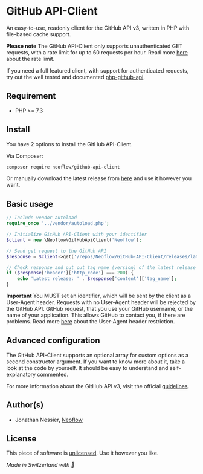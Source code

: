 # GitHub API-Client
An easy-to-use, readonly client for the GitHub API v3, written in PHP with file-based cache support.

**Please note** The GitHub API-Client only supports unauthenticated GET requests, with a rate limit for up 
to 60 requests per hour. Read more [here](https://developer.github.com/v3/#rate-limiting) about the rate limit. 

If you need a full featured client, with support for authenticated requests, try out the well tested and 
documented [php-github-api](https://github.com/KnpLabs/php-github-api).

## Requirement
* PHP >= 7.3

## Install
You have 2 options to install the GitHub API-Client.

Via Composer:
```bash
composer require neoflow/github-api-client
```

Or manually download the latest release from [here](https://github.com/Neoflow/GitHub-API-Client/releases) and use it
however you want.

## Basic usage
```php
// Include vendor autoload
require_once '../vendor/autoload.php';

// Initialize GitHub API-Client with your identifier
$client = new \Neoflow\GitHubApiClient('Neoflow');

// Send get request to the GitHub API
$response = $client->get('/repos/Neoflow/GitHub-API-Client/releases/latest');

// Check response and put out tag name (version) of the latest release
if ($response['header']['http_code'] === 200) {
    echo 'Latest release: ' . $response['content']['tag_name'];
}
```

**Important** You MUST set an identifier, which will be sent by the client as a User-Agent header. Requests with no 
User-Agent header will be rejected by the GitHub API. GitHub request, that you use your GitHub username, or the name of 
your application. This allows GitHub to contact you, if there are problems. Read more [here](https://developer.github.com/v3/#user-agent-required) 
about the User-Agent header restriction.

## Advanced configuration
The GitHub API-Client supports an optional array for custom options as a second constructor argument. If you want to 
know more about it, take a look at the code by yourself. It should be easy to understand and self-explanatory commented.

For more information about the GitHub API v3, visit the official [guidelines](https://developer.github.com/v3/).

## Author(s)
* Jonathan Nessier, [Neoflow](https://www.neoflow.ch)

## License
This piece of software is [unlicensed](https://github.com/Neoflow/GitHub-API-Client/blob/master/LICENSE). Use it however 
you like. 

*Made in Switzerland with :cheese:*